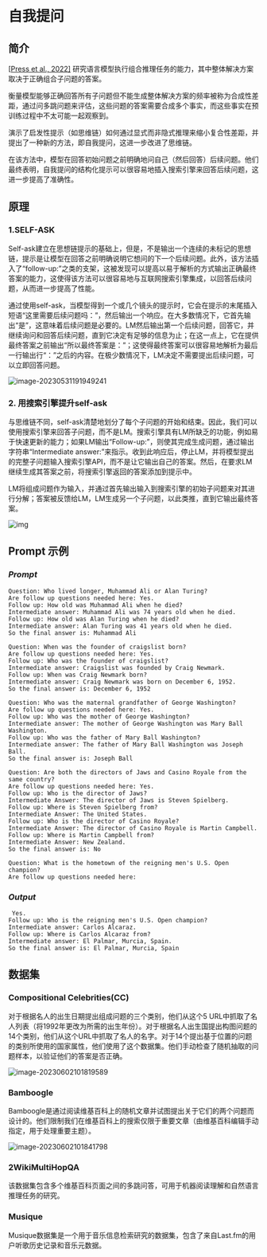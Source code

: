 # **自我提问**

## 简介

[[Press et al., 2022\]](https://arxiv.org/abs/2210.03350) 研究语言模型执行组合推理任务的能力，其中整体解决方案取决于正确组合子问题的答案。

衡量模型能够正确回答所有子问题但不能生成整体解决方案的频率被称为合成性差距，通过问多跳问题来评估，这些问题的答案需要合成多个事实，而这些事实在预训练过程中不太可能一起观察到。

演示了启发性提示（如思维链）如何通过显式而非隐式推理来缩小复合性差距，并提出了一种新的方法，即自我提问，这进一步改进了思维链。

在该方法中，模型在回答初始问题之前明确地问自己（然后回答）后续问题。他们最终表明，自我提问的结构化提示可以很容易地插入搜索引擎来回答后续问题，这进一步提高了准确性。

## 原理

### 1.SELF-ASK

Self-ask建立在思想链提示的基础上，但是，不是输出一个连续的未标记的思想链，提示是让模型在回答之前明确说明它想问的下一个后续问题。此外，该方法插入了“follow-up:”之类的支架，这被发现可以提高以易于解析的方式输出正确最终答案的能力，这使得该方法可以很容易地与互联网搜索引擎集成，以回答后续问题，从而进一步提高了性能。

通过使用self-ask，当模型得到一个或几个镜头的提示时，它会在提示的末尾插入短语“这里需要后续问题吗：”，然后输出一个响应。在大多数情况下，它首先输出“是”，这意味着后续问题是必要的。LM然后输出第一个后续问题，回答它，并继续询问和回答后续问题，直到它决定有足够的信息为止；在这一点上，它在提供最终答案之前输出“所以最终答案是：”；这使得最终答案可以很容易地解析为最后一行输出行“：”之后的内容。在极少数情况下，LM决定不需要提出后续问题，可以立即回答问题。

![image-20230531191949241](img/image-20230531191949241.png)

### 2. 用搜索引擎提升self-ask

与思维链不同，self-ask清楚地划分了每个子问题的开始和结束。因此，我们可以使用搜索引擎来回答子问题，而不是LM。搜索引擎具有LM所缺乏的功能，例如易于快速更新的能力；如果LM输出“Follow-up:”，则使其完成生成问题，通过输出字符串“Intermediate answer:”来指示。收到此响应后，停止LM，并将模型提出的完整子问题输入搜索引擎API，而不是让它输出自己的答案。然后，在要求LM继续生成其答案之前，将搜索引擎返回的答案添加到提示中。

LM将组成问题作为输入，并通过首先输出输入到搜索引擎的初始子问题来对其进行分解；答案被反馈给LM，LM生成另一个子问题，以此类推，直到它输出最终答案。

![img](img/clip_image001.png)

## Prompt 示例

### *Prompt*

```
Question: Who lived longer, Muhammad Ali or Alan Turing?
Are follow up questions needed here: Yes.
Follow up: How old was Muhammad Ali when he died?
Intermediate answer: Muhammad Ali was 74 years old when he died.
Follow up: How old was Alan Turing when he died?
Intermediate answer: Alan Turing was 41 years old when he died.
So the final answer is: Muhammad Ali 

Question: When was the founder of craigslist born?
Are follow up questions needed here: Yes.
Follow up: Who was the founder of craigslist?
Intermediate answer: Craigslist was founded by Craig Newmark.
Follow up: When was Craig Newmark born?
Intermediate answer: Craig Newmark was born on December 6, 1952.
So the final answer is: December 6, 1952

Question: Who was the maternal grandfather of George Washington?
Are follow up questions needed here: Yes.
Follow up: Who was the mother of George Washington?
Intermediate answer: The mother of George Washington was Mary Ball Washington.
Follow up: Who was the father of Mary Ball Washington?
Intermediate answer: The father of Mary Ball Washington was Joseph Ball.
So the final answer is: Joseph Ball 

Question: Are both the directors of Jaws and Casino Royale from the same country? 
Are follow up questions needed here: Yes. 
Follow up: Who is the director of Jaws? 
Intermediate Answer: The director of Jaws is Steven Spielberg. 
Follow up: Where is Steven Spielberg from? 
Intermediate Answer: The United States. 
Follow up: Who is the director of Casino Royale? 
Intermediate Answer: The director of Casino Royale is Martin Campbell. 
Follow up: Where is Martin Campbell from? 
Intermediate Answer: New Zealand. 
So the final answer is: No

Question: What is the hometown of the reigning men's U.S. Open champion?
Are follow up questions needed here:
```

 

### *Output* 

```
 Yes.
Follow up: Who is the reigning men's U.S. Open champion?
Intermediate answer: Carlos Alcaraz.
Follow up: Where is Carlos Alcaraz from?
Intermediate answer: El Palmar, Murcia, Spain.
So the final answer is: El Palmar, Murcia, Spain
```

## 数据集

### Compositional Celebrities(CC)

对于根据名人的出生日期提出组成问题的三个类别，他们从这个5 URL中抓取了名人列表（将1992年更改为所需的出生年份）。对于根据名人出生国提出构图问题的14个类别，他们从这个URL中抓取了名人的名字。对于14个提出基于位置的问题的类别所使用的国家属性，他们使用了这个数据集。他们手动检查了随机抽取的问题样本，以验证他们的答案是否正确。

![image-20230602101819589](img/image-20230602101819589.png)

### Bamboogle

Bamboogle是通过阅读维基百科上的随机文章并试图提出关于它们的两个问题而设计的。他们限制我们在维基百科上的搜索仅限于重要文章（由维基百科编辑手动指定，用于处理重要主题）。

![image-20230602101841798](img/image-20230602101841798.png)

### 2WikiMultiHopQA

该数据集包含多个维基百科页面之间的多跳问答，可用于机器阅读理解和自然语言推理任务的研究。

### Musique

Musique数据集是一个用于音乐信息检索研究的数据集，包含了来自Last.fm的用户听歌历史记录和音乐元数据。